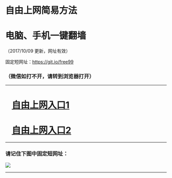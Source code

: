 ﻿# 自由上网简易方法

# 电脑、手机一键翻墙

（2017/10/09 更新，网址有效）

固定短网址：https://git.io/free99

### （微信如打不开，请转到浏览器打开）


***





# &nbsp;&nbsp; <a href="http://ft109903711.fwq-tz-1001.info/fwqtz01.html?t=100900115049 " target="_blank">自由上网入口1</a>
# &nbsp;&nbsp; <a href="http://ft2902920961.fwq-tz-1002.info/fwqtz02.html?t=100900110667 " target="_blank">自由上网入口2</a>
***

### 请记住下图中固定短网址：

<img src="https://s3-us-west-2.amazonaws.com/fwq-1001/yjfq-20170905okok.png" /> 


***

